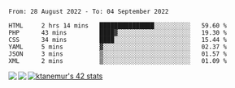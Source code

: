 <!--START_SECTION:waka-->

```text
From: 28 August 2022 - To: 04 September 2022

HTML     2 hrs 14 mins   ███████████████░░░░░░░░░░   59.60 %
PHP      43 mins         ████▓░░░░░░░░░░░░░░░░░░░░   19.30 %
CSS      34 mins         ████░░░░░░░░░░░░░░░░░░░░░   15.44 %
YAML     5 mins          ▓░░░░░░░░░░░░░░░░░░░░░░░░   02.37 %
JSON     3 mins          ▒░░░░░░░░░░░░░░░░░░░░░░░░   01.57 %
XML      2 mins          ▒░░░░░░░░░░░░░░░░░░░░░░░░   01.09 %
```

<!--END_SECTION:waka-->
<a href="https://github.com/anuraghazra/github-readme-stats">
  <img align="left" src="https://github-readme-stats.vercel.app/api?username=Tanesan&count_private=true&show_icons=true" />
<img align="left" src="https://github-readme-stats.vercel.app/api/top-langs/?username=Tanesan" />
</a>

[![ktanemur's 42 stats](https://badge42.vercel.app/api/v2/cl1wslf6s002109l771rng2w8/stats?cursusId=21&coalitionId=62)](https://github.com/JaeSeoKim/badge42)

